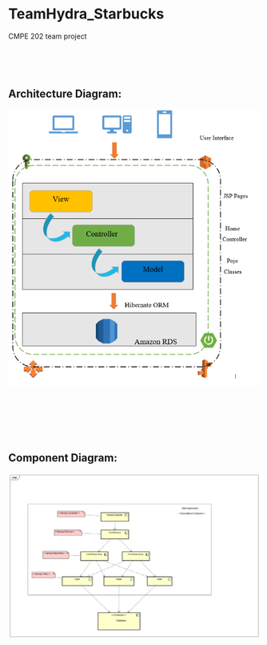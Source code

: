 # TeamHydra_Starbucks
CMPE 202 team project



<br /><br /><br />
## Architecture Diagram:
![Arch](/images/arch.PNG)
<br /><br /><br />


<br /><br /><br />
## Component Diagram:
![Component](/images/ComponentDiagram.png)
<br /><br /><br />
